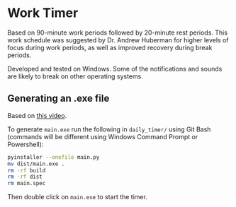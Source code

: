 # Work Timer

Based on 90-minute work periods followed by 20-minute rest periods. This work schedule was suggested by Dr. Andrew Huberman for higher levels of focus during work periods, as well as improved recovery during break periods.

Developed and tested on Windows. Some of the notifications and sounds are likely to break on other operating systems.

## Generating an .exe file

Based on [this video](https://www.youtube.com/watch?v=UZX5kH72Yx4).

To generate `main.exe` run the following in `daily_timer/` using Git Bash (commands will be different using Windows Command Prompt or Powershell):

```bash
pyinstaller --onefile main.py
mv dist/main.exe .
rm -rf build
rm -rf dist
rm main.spec
```

Then double click on `main.exe` to start the timer.
